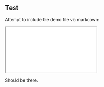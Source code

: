 Test
---

Attempt to include the demo file via markdown:

<iframe src="index.html"></iframe>

Should be there.

